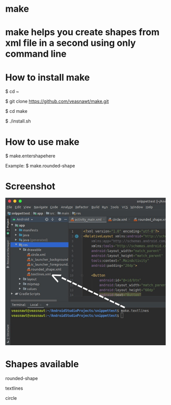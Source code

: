 # make

# make helps you create shapes from xml file in a second using only command line

# How to install make
$ cd ~

$ git clone https://github.com/veasnawt/make.git

$ cd make

$ ./install.sh

# How to use make

$ make.entershapehere
  
  Example: 
  $ make.rounded-shape
  
# Screenshot

![Screenshot](/images/screenshot.jpg)

# Shapes available
rounded-shape

textlines

circle
